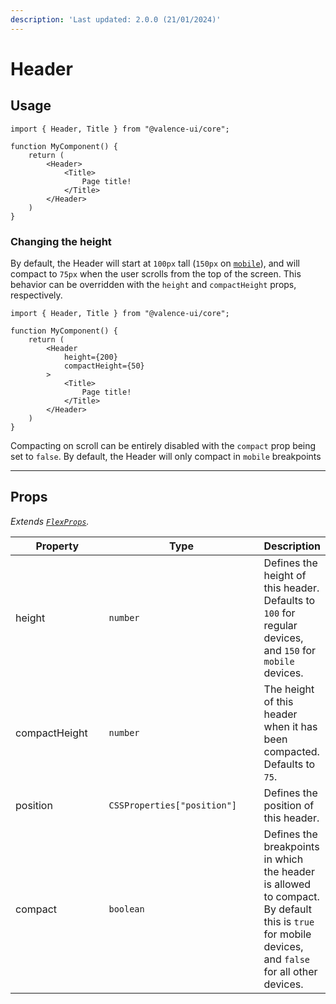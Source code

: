```yaml
---
description: 'Last updated: 2.0.0 (21/01/2024)'
---
```


# Header

## Usage

```tsx
import { Header, Title } from "@valence-ui/core";

function MyComponent() { 
    return ( 
        <Header>
            <Title>
                Page title!
            </Title>
        </Header>
    )
}
```

### Changing the height

By default, the Header will start at `100px` tall (`150px` on [`mobile`](../../../core-concepts/responsiveness.md)), and will compact to `75px` when the user scrolls from the top of the screen. This behavior can be overridden with the `height` and `compactHeight` props, respectively.

```tsx
import { Header, Title } from "@valence-ui/core";

function MyComponent() { 
    return ( 
        <Header
            height={200}
            compactHeight={50}
        >
            <Title>
                Page title!
            </Title>
        </Header>
    )
}
```

Compacting on scroll can be entirely disabled with the `compact` prop being set to `false`. By default, the Header will only compact in `mobile` breakpoints

***

## Props

_Extends_ [_`FlexProps`_](flex/#props)_._

<table data-full-width="true"><thead><tr><th width="169">Property</th><th width="287">Type</th><th>Description</th></tr></thead><tbody><tr><td>height</td><td><code>number</code></td><td>Defines the height of this header. Defaults to <code>100</code> for regular devices, and <code>150</code> for <code>mobile</code> devices.</td></tr><tr><td>compactHeight</td><td><code>number</code></td><td>The height of this header when it has been compacted. Defaults to <code>75</code>.</td></tr><tr><td>position</td><td><code>CSSProperties["position"]</code></td><td>Defines the position of this header.</td></tr><tr><td>compact</td><td><code>boolean</code></td><td>Defines the breakpoints in which the header is allowed to compact. By default this is <code>true</code> for mobile devices, and <code>false</code> for all other devices.</td></tr></tbody></table>
